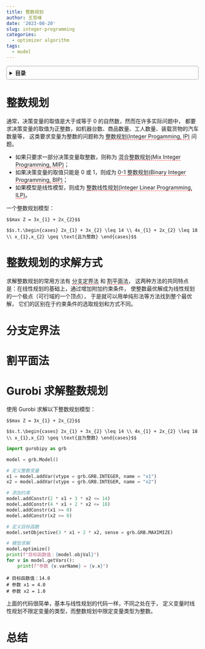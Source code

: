 ```yaml
---
title: 整数规划
author: 王哲峰
date: '2023-08-20'
slug: integer-programming
categories:
  - optimizer algorithm
tags:
  - model
---
```


<style>
details {
    border: 1px solid #aaa;
    border-radius: 4px;
    padding: .5em .5em 0;
}
summary {
    font-weight: bold;
    margin: -.5em -.5em 0;
    padding: .5em;
}
details[open] {
    padding: .5em;
}
details[open] summary {
    border-bottom: 1px solid #aaa;
    margin-bottom: .5em;
}
img {
    pointer-events: none;
}
</style>

<details><summary>目录</summary><p>

- [整数规划](#整数规划)
- [整数规划的求解方式](#整数规划的求解方式)
- [分支定界法](#分支定界法)
- [割平面法](#割平面法)
- [Gurobi 求解整数规划](#gurobi-求解整数规划)
- [总结](#总结)
</p></details><p></p>


# 整数规划

通常，决策变量的取值是大于或等于 0 的自然数，然而在许多实际问题中，
都要求决策变量的取值为正整数，如机器台数、商品数量、工人数量、装载货物的汽车数量等，
这类要求变量为整数的问题称为 <span style='border-bottom:1.5px dashed red;'>整数规划(Integer Progamming, IP)</span> 问题。

* 如果只要求一部分决策变量取整数，则称为 <span style='border-bottom:1.5px dashed red;'>混合整数规划(Mix Integer Programming, MIP)</span>；
* 如果决策变量的取值只能是 0 或 1，则成为 <span style='border-bottom:1.5px dashed red;'>0-1 整数规划(Binary Integer Programming, BIP)</span>；
* 如果模型是线性模型，则成为 <span style='border-bottom:1.5px dashed red;'>整数线性规划(Integer Linear Programming, ILP)</span>。

一个整数规划模型：

`$$max Z = 3x_{1} + 2x_{2}$$`

`$$s.t.\begin{cases}
2x_{1} + 3x_{2} \leq 14 \\
4x_{1} + 2x_{2} \leq 18 \\
x_{1},x_{2} \geq \text{且为整数}
\end{cases}$$`


# 整数规划的求解方式

求解整数规划的常用方法有 <span style='border-bottom:1.5px dashed red;'>分支定界法</span> 和 <span style='border-bottom:1.5px dashed red;'>割平面法</span>，
这两种方法的共同特点是：在线性规划的基础上，通过增加附加约束条件，
使整数最优解成为线性规划的一个极点（可行域的一个顶点），
于是就可以用单纯形法等方法找到整个最优解，
它们的区别在于约束条件的选取规划和方式不同。



# 分支定界法



# 割平面法



# Gurobi 求解整数规划

使用 Gurobi 求解以下整数规划模型：

`$$max Z = 3x_{1} + 2x_{2}$$`

`$$s.t.\begin{cases}
2x_{1} + 3x_{2} \leq 14 \\
4x_{1} + 2x_{2} \leq 18 \\
x_{1},x_{2} \geq \text{且为整数}
\end{cases}$$`

```python
import gurobipy as grb

model = grb.Model()

# 定义整数变量
x1 = model.addVar(vtype = grb.GRB.INTEGER, name = "x1")
x2 = model.addVar(vtype = grb.GRB.INTEGER, name = "x2")

# 添加约束
model.addConstr(2 * x1 + 3 * x2 <= 14)
model.addConstr(4 * x1 + 2 * x2 <= 18)
model.addConstr(x1 >= 0)
model.addConstr(x2 >= 0)

# 定义目标函数
model.setObjective(3 * x1 + 2 * x2, sense = grb.GRB.MAXIMIZE)

# 模型求解
model.optimize()
print(f"目标函数值：{model.objVal}")
for v in model.getVars():
    print(f"参数 {v.varName} = {v.x}")
```

```
# 目标函数值：14.0
# 参数 x1 = 4.0
# 参数 x2 = 1.0
```

上面的代码很简单，基本与线性规划的代码一样，不同之处在于，
定义变量时线性规划不限定变量的类型，而整数规划中限定变量类型为整数。


# 总结
